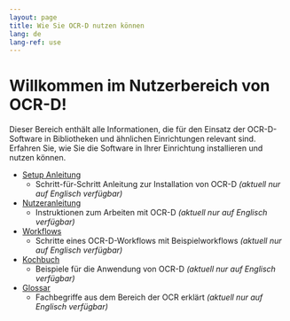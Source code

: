 ```yaml
---
layout: page
title: Wie Sie OCR-D nutzen können
lang: de
lang-ref: use
---
```


# Willkommen im Nutzerbereich von OCR-D!
Dieser Bereich enthält alle Informationen, die für den Einsatz der OCR-D-Software in Bibliotheken und ähnlichen Einrichtungen relevant sind. Erfahren Sie, wie Sie die Software in Ihrer Einrichtung installieren und nutzen können.

* [Setup Anleitung](/en/setup)
  * Schritt-für-Schritt Anleitung zur Installation von OCR-D *(aktuell nur auf Englisch verfügbar)*
* [Nutzeranleitung](/en/user_guide)
  * Instruktionen zum Arbeiten mit OCR-D *(aktuell nur auf Englisch verfügbar)*
* [Workflows](/en/workflows)
  * Schritte eines OCR-D-Workflows mit Beispielworkflows *(aktuell nur auf Englisch verfügbar)*
* [Kochbuch](/de/cookbook)
  * Beispiele für die Anwendung von OCR-D *(aktuell nur auf Englisch verfügbar)*
* [Glossar](/de/spec/glossary)
  * Fachbegriffe aus dem Bereich der OCR erklärt *(aktuell nur auf Englisch verfügbar)*
